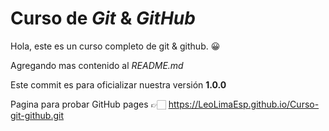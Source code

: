 # Curso de  _Git_ & _GitHub_

Hola, este es un curso completo de git & github. 😀

Agregando mas contenido al _README.md_

Este commit es para oficializar nuestra versión **1.0.0**

Pagina para probar GitHub pages 👉🏻 https://LeoLimaEsp.github.io/Curso-git-github.git